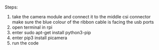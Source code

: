 Steps:
1. take the camera module and connect it to the middle csi connector make sure the blue colour of the ribbon cable is facing the usb ports
2. open terminal in rpi 
3. enter sudo apt-get install python3-pip
4. enter pip3 install picamera
5. run the code